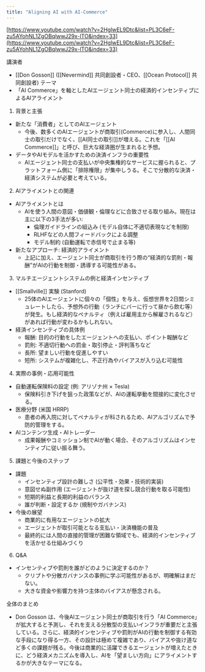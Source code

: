 ```yaml
---
title: "Aligning AI with AI-Commerce"
---
```


[https://www.youtube.com/watch?v=2HglwEL9Dtc&list=PL3C6eF-zu5AYohNL1ZgOBqlwwJ29x-lTO&index=33](https://www.youtube.com/watch?v=2HglwEL9Dtc&list=PL3C6eF-zu5AYohNL1ZgOBqlwwJ29x-lTO&index=33)

講演者
- [[Don Gosson]] ([[Nevermind]] 共同創設者・CEO、[[Ocean Protocol]] 共同創設者)
テーマ
- 「AI Commerce」を軸としたAIエージェント同士の経済的インセンティブによるAIアライメント

1. 背景と主張
- 新たな「消費者」としてのAIエージェント
    - 今後、数多くのAIエージェントが商取引(Commerce)に参入し、人間同士の取引だけでなく、[[AI同士の取引]]が増える。これを「[[AI Commerce]]」と呼び、巨大な経済圏が生まれると予想。
- データやAIモデルを活かすための決済インフラの重要性
    - AIエージェント同士の支払いが中央集権的なサービスに握られると、プラットフォーム側に「排除権限」が集中しうる。そこで分散的な決済・経済システムが必要と考えている。

2. AIアライメントとの関連
- AIアライメントとは
    - AIを使う人間の意図・価値観・倫理などに合致させる取り組み。現在は主に以下の3手法が多い:
        - 倫理ガイドラインの組込み (モデル自体に不適切表現などを制限)
        - RLHFなどの人間フィードバックによる調整
        - モデル制約 (自動運転で赤信号で止まる等)
- 新たなアプローチ: 経済的アライメント
    - 上記に加え、エージェント同士が商取引を行う際の“経済的な罰則・報酬”がAIの行動を制御・誘導する可能性がある。

3. マルチエージェントシステムの例と経済インセンティブ
- [[Smallville]] 実験 (Stanford)
    - 25体のAIエージェントに個々の「個性」を与え、仮想世界を2日間シミュレートしたら、予想外の行動（ランチにバーに行って昼から飲む等）が発生。もし経済的なペナルティ（例えば雇用主から解雇されるなど）があれば行動が変わるかもしれない。
- 経済インセンティブの具体例
    - 報酬: 目的の行動をしたエージェントへの支払い、ポイント報酬など
    - 罰則: 不適切行動への罰金・取引停止・評判落ちなど
    - 長所: 望ましい行動を促進しやすい
    - 短所: システムが複雑化し、不正行為やバイアスが入り込む可能性

4. 実際の事例・応用可能性
- 自動運転保険料の設定 (例: アリゾナ州 × Tesla)
    - 保険料引き下げを狙った政策などが、AIの運転挙動を間接的に変化させる。
- 医療分野 (米国 HRRP)
    - 患者の再入院に対してペナルティが科されるため、AIアルゴリズムで予防的管理をする。
- AIコンテンツ生成・AIトレーダー
    - 成果報酬やコミッション制でAIが動く場合、そのアルゴリズムはインセンティブに従い振る舞う。

5. 課題と今後のステップ
- 課題
    - インセンティブ設計の難しさ (公平性・効果・技術的実装)
    - 意図せぬ副作用 (エージェントが抜け道を探し競合行動を取る可能性)
    - 短期的利益と長期的利益のバランス
    - 誰が判断・設定するか (規制やガバナンス)
- 今後の展望
    - 商業的に有用なエージェントの拡大
    - エージェントが取引可能となる支払い・決済機能の普及
    - 最終的には人間の直接的管理が困難な領域でも、経済的インセンティブを活かせる仕組みづくり

6. Q&A
- インセンティブや罰則を誰がどのように決定するのか？
    - クリプトや分散ガバナンスの事例に学ぶ可能性があるが、明確解はまだない。
    - 大きな資金や影響力を持つ主体のバイアスが懸念される。

全体のまとめ
- Don Gosson は、今後AIエージェント同士が商取引を行う「AI Commerce」が拡大すると予測し、それを支える分散型の支払いインフラが重要だと主張している。さらに、経済的インセンティブや罰則がAIの行動を制御する有効な手段になり得る一方、その設計は極めて複雑であり、バイアスや抜け道など多くの課題が残る。今後は商業的に活躍できるエージェントが増えたときに、どう経済メカニズムを導入し、AIを「望ましい方向」にアライメントするかが大きなテーマになる。